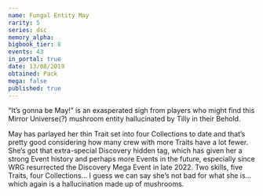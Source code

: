 ```yaml
---
name: Fungal Entity May
rarity: 5
series: dsc
memory_alpha:
bigbook_tier: 8
events: 43
in_portal: true
date: 13/08/2019
obtained: Pack
mega: false
published: true
---
```


“It’s gonna be May!” is an exasperated sigh from players who might find this Mirror Universe(?) mushroom entity hallucinated by Tilly in their Behold. 

May has parlayed her thin Trait set into four Collections to date and that’s pretty good considering how many crew with more Traits have a lot fewer. She’s got that extra-special Discovery hidden tag, which has given her a strong Event history and perhaps more Events in the future, especially since WRG resurrected the Discovery Mega Event in late 2022. Two skills, five Traits, four Collections… I guess we can say she’s not bad for what she is… which again is a hallucination made up of mushrooms.
